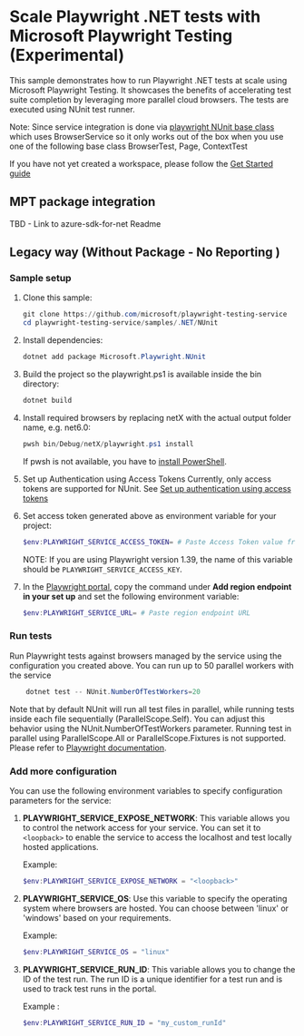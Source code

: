 # Scale Playwright .NET tests with Microsoft Playwright Testing (Experimental)

This sample demonstrates how to run Playwright .NET tests at scale using Microsoft Playwright Testing. It showcases the benefits of accelerating test suite completion by leveraging more parallel cloud browsers. The tests are executed using NUnit test runner.

Note: Since service integration is done via [playwright NUnit base class](https://playwright.dev/dotnet/docs/test-runners) which uses BrowserService so it only works out of the box when you use one of the following base class BrowserTest, Page, ContextTest

If you have not yet created a workspace, please follow the [Get Started guide](../../../README.md#get-started)

## MPT package integration

TBD - Link to azure-sdk-for-net Readme


## Legacy way (Without Package -  No Reporting )
### Sample setup
1. Clone this sample:
    ```powershell
    git clone https://github.com/microsoft/playwright-testing-service
    cd playwright-testing-service/samples/.NET/NUnit
    ```

1. Install dependencies:
    ```powershell
    dotnet add package Microsoft.Playwright.NUnit
    ```
1. Build the project so the playwright.ps1 is available inside the bin directory:
    ```powershell
    dotnet build
    ```
 

1. Install required browsers by replacing netX with the actual output folder name, e.g. net6.0:

    ```powershell
    pwsh bin/Debug/netX/playwright.ps1 install
    ```

    If pwsh is not available, you have to [install PowerShell](https://docs.microsoft.com/powershell/scripting/install/installing-powershell).

1. Set up Authentication using Access Tokens
    Currently, only access tokens are supported for NUnit. See [Set up authentication using access tokens](../../../README.md#set-up-authentication-using-access-tokens)

1. Set access token generated above as environment variable for your project: 
    ```powershell
    $env:PLAYWRIGHT_SERVICE_ACCESS_TOKEN= # Paste Access Token value from previous step
    ```
    NOTE: If you are using Playwright version 1.39, the name of this variable should be `PLAYWRIGHT_SERVICE_ACCESS_KEY`.
    
1. In the [Playwright portal](https://aka.ms/mpt/portal), copy the command under **Add region endpoint in your set up** and set the following environment variable:
    ```powershell
    $env:PLAYWRIGHT_SERVICE_URL= # Paste region endpoint URL
    ```


### Run tests

Run Playwright tests against browsers managed by the service using the configuration you created above. You can run up to 50 parallel workers with the service
```powershell
    dotnet test -- NUnit.NumberOfTestWorkers=20
```
Note that by default NUnit will run all test files in parallel, while running tests inside each file sequentially (ParallelScope.Self). You can adjust this behavior using the NUnit.NumberOfTestWorkers parameter. Running test in parallel using ParallelScope.All or ParallelScope.Fixtures is not supported. Please refer to [Playwright documentation](https://playwright.dev/dotnet/docs/test-runners#running-nunit-tests-in-parallel). 

### Add more configuration

You can use the following environment variables to specify configuration parameters for the service:


1. **PLAYWRIGHT_SERVICE_EXPOSE_NETWORK**: This variable allows you to control the network access for your service. You can set it to `<loopback>` to enable the service to access the localhost and test locally hosted applications.

   Example:
   ```powershell
   $env:PLAYWRIGHT_SERVICE_EXPOSE_NETWORK = "<loopback>"
    ```

2. **PLAYWRIGHT_SERVICE_OS**: Use this variable to specify the operating system where browsers are hosted. You can choose between 'linux' or 'windows' based on your requirements.

    Example:
    ```powershell
    $env:PLAYWRIGHT_SERVICE_OS = "linux"
    ```

3. **PLAYWRIGHT_SERVICE_RUN_ID**: This variable allows you to change the ID of the test run. The run ID is a unique identifier for a test run and is used to track test runs in the portal.

    Example :
    ```powershell
    $env:PLAYWRIGHT_SERVICE_RUN_ID = "my_custom_runId"
    ```
